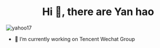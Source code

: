 <h1 align="center">Hi 👋, there are Yan hao</h1>

<div>
<div>
<img  src="https://github-readme-stats.vercel.app/api/top-langs?username=yahoo17&show_icons=true&locale=en&layout=compact" alt="yahoo17" />
</div>
<div>
  

- 🔭 I’m currently working on Tencent Wechat Group
<!--
- 🌱 I’m currently learning ...
- 👯 I’m looking to collaborate on ...
- 🤔 I’m looking for help with ...
- 💬 Ask me about ...
- 📫 How to reach me: ...
- 😄 Pronouns: ...
- ⚡ Fun fact: ...
-->
